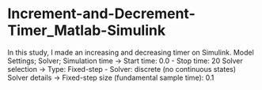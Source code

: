 # Increment-and-Decrement-Timer_Matlab-Simulink
In this study, I made an increasing and decreasing timer on Simulink.
Model Settings;
  Solver;
    Simulation time -> Start time: 0.0 - Stop time: 20
    Solver selection -> Type: Fixed-step - Solver: discrete (no continuous states)
    Solver details -> Fixed-step size (fundamental sample time): 0.1
